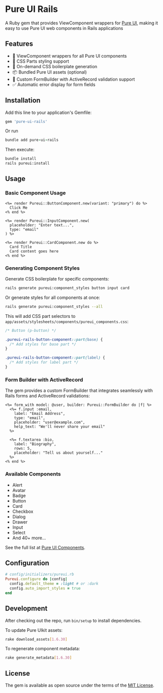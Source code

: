 # Pure UI Rails

A Ruby gem that provides ViewComponent wrappers for [Pure UI](https://github.com/ssjblue197/pure-ui), making it easy to use Pure UI web components in Rails applications

## Features

- 🎨 ViewComponent wrappers for all Pure UI components
- 🎯 CSS Parts styling support
- 🚀 On-demand CSS boilerplate generation
- 📦 Bundled Pure UI assets (optional)
- 📝 Custom FormBuilder with ActiveRecord validation support
- ✅ Automatic error display for form fields

## Installation

Add this line to your application's Gemfile:
```ruby
gem 'pure-ui-rails'
```
Or run
```ruby
bundle add pure-ui-rails
```

Then execute:
```bash
bundle install
rails pureui:install
```

## Usage

### Basic Component Usage
```erb
<%= render Pureui::ButtonComponent.new(variant: "primary") do %>
  Click Me
<% end %>

<%= render Pureui::InputComponent.new(
  placeholder: "Enter text...",
  type: "email"
) %>

<%= render Pureui::CardComponent.new do %>
  Card Title
  Card content goes here
<% end %>
```

### Generating Component Styles

Generate CSS boilerplate for specific components:
```bash
rails generate pureui:component_styles button input card
```

Or generate styles for all components at once:
```bash
rails generate pureui:component_styles --all
```

This will add CSS part selectors to `app/assets/stylesheets/components/pureui_components.css`:
```css
/* Button (p-button) */

.pureui-rails-button-component::part(base) {
  /* Add styles for base part */
}

.pureui-rails-button-component::part(label) {
  /* Add styles for label part */
}
```

### Form Builder with ActiveRecord

The gem provides a custom FormBuilder that integrates seamlessly with Rails forms and ActiveRecord validations:
```erb
<%= form_with model: @user, builder: Pureui::FormBuilder do |f| %>
  <%= f.input :email, 
    label: "Email Address",
    type: "email",
    placeholder: "user@example.com",
    help_text: "We'll never share your email"
  %>
  
  <%= f.textarea :bio,
    label: "Biography",
    rows: 5,
    placeholder: "Tell us about yourself..."
  %>
<% end %>
```

### Available Components

- Alert
- Avatar
- Badge
- Button
- Card
- Checkbox
- Dialog
- Drawer
- Input
- Select
- And 40+ more...

See the full list at [Pure UI Components](https://pureui.online/).

## Configuration
```ruby
# config/initializers/pureui.rb
Pureui.configure do |config|
  config.default_theme = :light # or :dark
  config.auto_import_styles = true
end
```

## Development

After checking out the repo, run `bin/setup` to install dependencies.

To update Pure UIkit assets:
```bash
rake download_assets[1.6.30]
```

To regenerate component metadata:
```bash
rake generate_metadata[1.6.30]
```

## License

The gem is available as open source under the terms of the [MIT License](https://opensource.org/licenses/MIT).